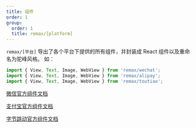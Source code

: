 ```yaml
---
title: 组件
order: 1
group:
  order: 1
  title: remax/[platform]
---
```


`remax/[平台]` 导出了各个平台下提供的所有组件，并封装成 React 组件以及重命名为驼峰风格。 如：

```jsx
import { View, Text, Image, WebView } from 'remax/wechat';
import { View, Text, Image, WebView } from 'remax/alipay';
import { View, Text, Image, WebView } from 'remax/toutiao';
```

[微信官方组件文档](https://developers.weixin.qq.com/miniprogram/dev/component/)

[支付宝官方组件文档](https://opendocs.alipay.com/mini/component)

[字节跳动官方组件文档](https://microapp.bytedance.com/dev/cn/mini-app/develop/component/introduction/basic-component)
